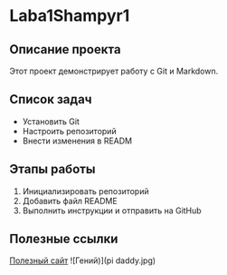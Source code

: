 # Laba1Shampyr1
## Описание проекта
Этот проект демонстрирует работу с Git и Markdown.
## Список задач
- Установить Git
- Настроить репозиторий
- Внести изменения в READM
## Этапы работы
1. Инициализировать репозиторий
2. Добавить файл README
3. Выполнить инструкции и отправить на GitHub
## Полезные ссылки
[Полезный сайт](https://www.pkb4.ru/)
![Гений)](pi daddy.jpg)

